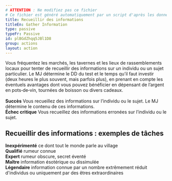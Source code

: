 ```yaml
---
# ATTENTION : Ne modifiez pas ce fichier
# Ce fichier est généré automatiquement par un script d'après les données du module Foundry VTT officiel et de sa traduction
title: Recueillir des informations
titleEn: Gather Information
type: passive
typeFr: Passive
id: plBGdZhqq5JBl1D8
group: actions
layout: action
---
```

<p><span id="ctl00_MainContent_DetailedOutput">Vous fréquentez les marchés, les tavernes et les lieux de rassemblements locaux pour tenter de recueillir des informations sur un individu ou un sujet particulier. Le MJ détermine le DD du test et le temps qu’il faut investir (deux heures le plus souvent, mais parfois plus), en prenant en compte les éventuels avantages dont vous pouvez bénéficier en dépensant de l’argent en pots‑de‑vin, tournées de boisson ou divers cadeaux.<br><br><strong>Succès</strong> Vous recueillez des informations sur l’individu ou le sujet. Le MJ détermine le contenu de ces informations.<br><strong>Échec critique</strong> Vous recueillez des informations erronées sur l’individu ou le sujet.</span></p><h2 class="title">Recueillir des informations : exemples de tâches</h2><p><strong>Inexpérimenté</strong> ce dont tout le monde parle au village<br><strong>Qualifié</strong> rumeur connue<br><strong>Expert</strong> rumeur obscure, secret éventé<br><strong>Maître</strong> information ésotérique ou dissimulée<br><strong>Légendaire</strong> information connue par un nombre extrêmement réduit d'individus ou uniquement par des êtres extraordinaires&nbsp;</p>
